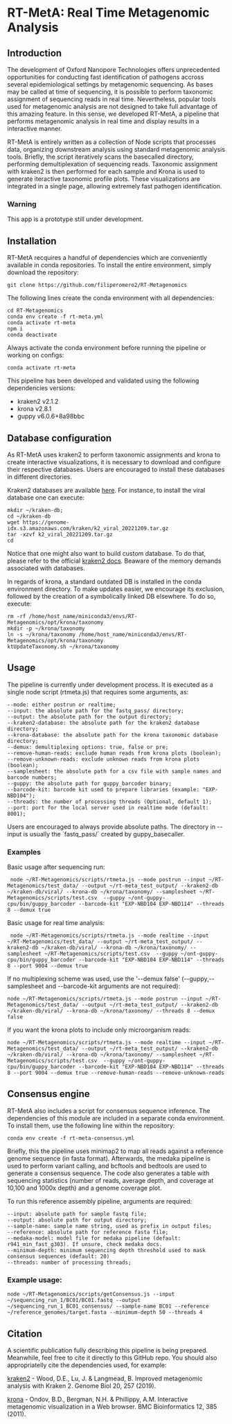 # RT-MetA: Real Time Metagenomic Analysis

## Introduction
The development of Oxford Nanopore Technologies offers unprecedented opportunities for conducting fast identification of pathogens accross several epidemiological settings by metagenomic sequencing. As bases may be called at time of sequencing, it is possible to perform taxonomic assignment of sequencing reads in real time. Nevertheless, popular tools used for metagenomic analysis are not designed to take full advantage of this amazing feature. In this sense, we developed RT-MetA, a pipeline that performs metagenomic analysis in real time and display results in a interactive manner. 

RT-MetA is entirely written as a collection of Node scripts that processes data, organizing downstream analysis using standard metagenomic analysis tools. Briefly, the script iteratively scans the basecalled directory, performing demultiplexation of sequencing reads. Taxonomic assignment with kraken2 is then performed for each sample and Krona is used to generate iteractive taxonomic profile plots. These visualizations are integrated in a single page, allowing extremely fast pathogen identification. 

### Warning
This app is a prototype still under development. 

## Installation
RT-MetA recquires a handful of dependencies which are conveniently available in conda repositories. To install the entire environment, simply download the repository:

    git clone https://github.com/filiperomero2/RT-Metagenomics
    
The following lines create the conda environment with all dependencies:

    cd RT-Metagenomics    
    conda env create -f rt-meta.yml
    conda activate rt-meta
    npm i
    conda deactivate

Always activate the conda environment before running the pipeline or working on configs:

    conda activate rt-meta

This pipeline has been developed and validated using the following dependencies versions:

* kraken2 v2.1.2
* krona v2.8.1
* guppy v6.0.6+8a98bbc

## Database configuration

As RT-MetA uses kraken2 to perform taxonomic assignments and krona to create interactive visualizations, it is necessary to download and configure their respective databases. Users are encouraged to install these databases in different directories. 

Kraken2 databases are available <a href="https://benlangmead.github.io/aws-indexes/k2">here</a>. For instance, to install the viral database one can execute:

    mkdir ~/kraken-db;
    cd ~/kraken-db
    wget https://genome-idx.s3.amazonaws.com/kraken/k2_viral_20221209.tar.gz
    tar -xzvf k2_viral_20221209.tar.gz
    cd

Notice that one might also want to build custom database. To do that, please refer to the official <a href="https://github.com/DerrickWood/kraken2/wiki/Manual">kraken2 docs</a>. Beaware of the memory demands associated with databases. 

In regards of krona, a standard outdated DB is installed in the conda environment directory. To make updates easier, we encourage its exclusion, followed by the creation of a symbolically linked DB elsewhere. To do so, execute:

    rm -rf /home/host_name/miniconda3/envs/RT-Metagenomics/opt/krona/taxonomy
    mkdir -p ~/krona/taxonomy
    ln -s ~/krona/taxonomy /home/host_name/miniconda3/envs/RT-Metagenomics/opt/krona/taxonomy
    ktUpdateTaxonomy.sh ~/krona/taxonomy

## Usage
The pipeline is currently under development process. It is executed as a single node script (rtmeta.js) that requires some arguments, as:

    --mode: either postrun or realtime;
    --input: the absolute path for the fastq_pass/ directory;
    --output: the absolute path for the output directory;
    --kraken2-database: the absolute path for the kraken2 database directory;
    --krona-database: the absolute path for the krona taxonomic database directory;
    --demux: demultiplexing options: true, false or pre;
    --remove-human-reads: exclude human reads from krona plots (boolean);
    --remove-unknown-reads: exclude unknown reads from krona plots (boolean);
    --samplesheet: the absolute path for a csv file with sample names and barcode numbers;
    --guppy: the absolute path for guppy_barcoder binary;
    --barcode-kit: barcode kit used to prepare libraries (example: "EXP-NBD104");
    --threads: the number of processing threads (Optional, default 1);
    --port: port for the local server used in realtime mode (default: 8001);

Users are encouraged to always provide absolute paths. The directory in --input is usually the ´fastq_pass/´ created by guppy_basecaller.


### Examples

Basic usage after sequencing run:

     node ~/RT-Metagenomics/scripts/rtmeta.js --mode postrun --input ~/RT-Metagenomics/test_data/ --output ~/rt-meta_test_output/ --kraken2-db ~/kraken-db/viral/ --krona-db ~/krona/taxonomy/ --samplesheet ~/RT-Metagenomics/scripts/test.csv  --guppy ~/ont-guppy-cpu/bin/guppy_barcoder --barcode-kit "EXP-NBD104 EXP-NBD114" --threads 8 --demux true

Basic usage for real time analysis:

     node ~/RT-Metagenomics/scripts/rtmeta.js --mode realtime --input ~/RT-Metagenomics/test_data/ --output ~/rt-meta_test_output/ --kraken2-db ~/kraken-db/viral/ --krona-db ~/krona/taxonomy/ --samplesheet ~/RT-Metagenomics/scripts/test.csv  --guppy ~/ont-guppy-cpu/bin/guppy_barcoder --barcode-kit "EXP-NBD104 EXP-NBD114" --threads 8 --port 9004 --demux true

If no multiplexing scheme was used, use the '--demux false'  (--guppy,--samplesheet and --barcode-kit arguments are not required):

    node ~/RT-Metagenomics/scripts/rtmeta.js --mode postrun --input ~/RT-Metagenomics/test_data/ --output ~/rt-meta_test_output/ --kraken2-db ~/kraken-db/viral/ --krona-db ~/krona/taxonomy/ --threads 8 --demux false
    

If you want the krona plots to include only microorganism reads:

    node ~/RT-Metagenomics/scripts/rtmeta.js --mode realtime --input ~/RT-Metagenomics/test_data/ --output ~/rt-meta_test_output/ --kraken2-db ~/kraken-db/viral/ --krona-db ~/krona/taxonomy/ --samplesheet ~/RT-Metagenomics/scripts/test.csv  --guppy ~/ont-guppy-cpu/bin/guppy_barcoder --barcode-kit "EXP-NBD104 EXP-NBD114" --threads 8 --port 9004 --demux true --remove-human-reads --remove-unknown-reads
 

## Consensus engine

RT-MetA also includes a script for consensus sequence inference. The dependencies of this module are included in a separate conda environment. To install them, use the following line within the repository: 
   
    conda env create -f rt-meta-consensus.yml

Briefly, this the pipeline uses minimap2 to map all reads against a reference genome sequence (in fasta format). Afterwards, the medaka pipeline is used to perform variant calling, and bcftools and bedtools are used to generate a consensus sequence. The code also generates a table with sequencing statistics (number of reads, average depth, and coverage at 10,100 and 1000x depth) and a genome coverage plot. 

To run this reference assembly pipeline, arguments are required:
 
    --input: absolute path for sample fastq file;
    --output: absolute path for output directory;
    --sample-name: sample name string, used as prefix in output files;
    --reference: absolute path for reference fasta file;
    --medaka-model: model file for medaka pipeline (default: r941_min_fast_g303). If unsure, check medaka docs.
    --minimum-depth: minimum sequencing depth threshold used to mask consensus sequences (default: 20)
    --threads: number of processing threads;
    
### Example usage:

    node ~/RT-Metagenomics/scripts/getConsensus.js --input ~/sequencing_run_1/BC01/BC01.fastq --output ~/sequencing_run_1_BC01_consensus/ --sample-name BC01 --reference ~/reference_genomes/target.fasta --minimum-depth 50 --threads 4


## Citation

A scientific publication fully describing this pipeline is being prepared. Meanwhile, feel free to cite it directly to this GitHub repo. You should also appropriatelly cite the dependencies used, for example:

<a href="https://doi.org/10.1186/s13059-019-1891-0">kraken2</a> - Wood, D.E., Lu, J. & Langmead, B. Improved metagenomic analysis with Kraken 2. Genome Biol 20, 257 (2019). 

<a href="https://doi.org/10.1186/1471-2105-12-385">krona</a> - Ondov, B.D., Bergman, N.H. & Phillippy, A.M. Interactive metagenomic visualization in a Web browser. BMC Bioinformatics 12, 385 (2011). 
